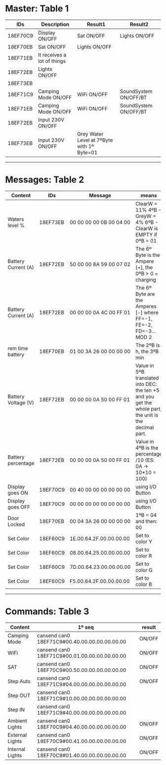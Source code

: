 # Master: Table 1

| IDs | Description | Result1 | Result2 |
| --- | --- | --- | --- |
| 18EF70C9 | Display ON/OFF |Sat ON/OFF | Lights ON/OFF |
| 18EF70EB | Sat ON/OFF | Lights ON/OFF | 
| 18EF71EB | It receives a lot of things |
| 18EF72EB | Lights ON/OFF |
| 18EF73EB |
| 18EF71C9 | Camping Mode ON/OFF | WiFi ON/OFF | SoundSystem ON/OFF/BT |
| 18EF71EB | Camping Mode ON/OFF | WiFi ON/OFF | SoundSystem ON/OFF/BT |
| 18EF72EB | Input 230V ON/OFF |
| 18EF73EB | Input 230V ON/OFF | Grey Water Level at 7ºByte with 1º Byte=01 |

------

# Messages: Table 2

| Content | IDs | Message | means | note |
| --- | --- | --- | --- | --- |
| Waters level %|18EF73EB|00 00 00 00 0B 00 04 00|ClearW = 11% 4ºB - GreyW = 4% 6ºB - ClearW is EMPTY if 0ºB = 01|
| Battery Current (A)|18EF72EB|50 00 00 8A 59 00 07 02|The 6º Byte is the Ampere [+], the 0ºB > 0 = charging|Charging
| Battery Current (A)|18EF72EB|00 00 00 0A 4C 00 FF 01|The 6º Byte are the Amperes [-] where FF=-1, FE=-2, FD=-3... MOD 2|Discharging
| rem time battery|18EF70EB|01 00 3A 26 00 00 00 00|The 2ºB is h, the 3ºB min|
| Battery Voltage (V)|18EF72EB|00 00 00 0A 50 00 FF 01|Value in 5ºB translated into DEC: the ten +5 and you get the whole part, the unit is the decimal part.|
| Battery percentage|18EF72EB|00 00 00 0A 50 00 FF 01|Value in 4ºB is the percentage /10 (ES: 0A -> 10*10 = 100)|
| Display goes ON|18EF70C9|00 40 00 00 00 00 00 00|using I/O Button|
| Display goes OFF|18EF70C9|00 00 00 00 00 00 00 00|using I/O Button|
| Door Locked|18EF70EB|00 04 3A 26 00 00 00 00|1ºB = 04 and then: 00|
| Set Color|18EF60C9|1E.00.64.2F.00.00.00.00|Set to color Y|
| Set Color|18EF60C9|08.00.64.25.00.00.00.00|Set to color R|
| Set Color|18EF60C9|7D.00.64.23.00.00.00.00|Set to color G|
| Set Color|18EF60C9|F5.00.64.2F.00.00.00.00|Set to color B|

------

# Commands: Table 3

| Content | 1º seq | result |
| --- | --- | --- |
| Camping Mode | cansend can0 18EF71C9#00.40.00.00.00.00.00.00| ON/OFF |
| WiFi | cansend can0 18EF71C9#00.01.00.00.00.00.00.00 | ON/OFF |
| SAT | cansend can0 18EF70C9#00.50.00.00.00.00.00.00 | ON/OFF |
| Step Auto | cansend can0 18EF71C9#04.00.00.00.00.00.00.00 | ON/OFF |
| Step OUT | cansend can0 18EF71C9#10.00.00.00.00.00.00.00 ||
| Step IN | cansend can0 18EF71C9#40.00.00.00.00.00.00.00 ||
| Ambient Lights | cansend can0 18EF70C9#04.40.00.00.00.00.00.00 | ON/OFF |
| External Lights | cansend can0 18EF70C9#00.41.00.00.00.00.00.00 | ON/OFF |
| Internal Lights | cansend can0 18EF70C9#01.40.00.00.00.00.00.00 | ON/OFF |

